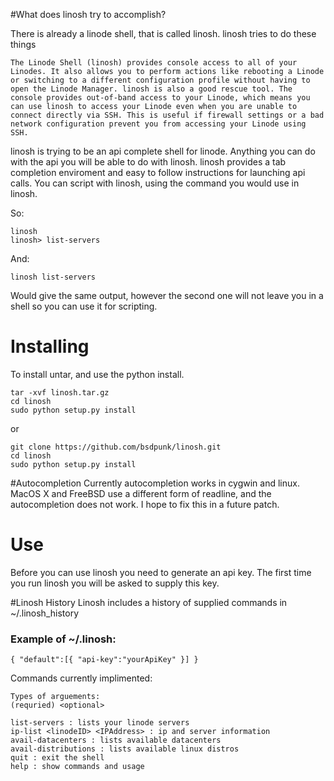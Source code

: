 #What does linosh try to accomplish?

There is already a linode shell, that is called linosh. linosh tries to do these things

```
The Linode Shell (linosh) provides console access to all of your Linodes. It also allows you to perform actions like rebooting a Linode or switching to a different configuration profile without having to open the Linode Manager. linosh is also a good rescue tool. The console provides out-of-band access to your Linode, which means you can use linosh to access your Linode even when you are unable to connect directly via SSH. This is useful if firewall settings or a bad network configuration prevent you from accessing your Linode using SSH.
```

linosh is trying to be an api complete shell for linode. Anything you can do with the api you will be able to do with linosh. linosh provides a tab completion enviroment and easy to follow instructions for launching api calls. You can script with linosh, using the command you would use in linosh.

So:

```
linosh
linosh> list-servers
```
And:
```
linosh list-servers
```
Would give the same output, however the second one will not leave you in a shell so you can use it for scripting.

# Installing
To install untar, and use the python install.

```
tar -xvf linosh.tar.gz
cd linosh
sudo python setup.py install 
```
or

```
git clone https://github.com/bsdpunk/linosh.git
cd linosh
sudo python setup.py install
```
#Autocompletion
Currently autocompletion works in cygwin and linux. MacOS X and FreeBSD use a different form of readline, and the autocompletion does not work. I hope to fix this in a future patch.

# Use
Before you can use linosh you need to generate an api key. The first time you run linosh you will be asked to supply this key.

#Linosh History
Linosh includes a history of supplied commands in ~/.linosh_history

### Example of ~/.linosh:

```
{ "default":[{ "api-key":"yourApiKey" }] } 
```

Commands currently implimented:

```
Types of arguements:
(requried) <optional>

list-servers : lists your linode servers
ip-list <linodeID> <IPAddress> : ip and server information 
avail-datacenters : lists available datacenters
avail-distributions : lists available linux distros
quit : exit the shell
help : show commands and usage
```


